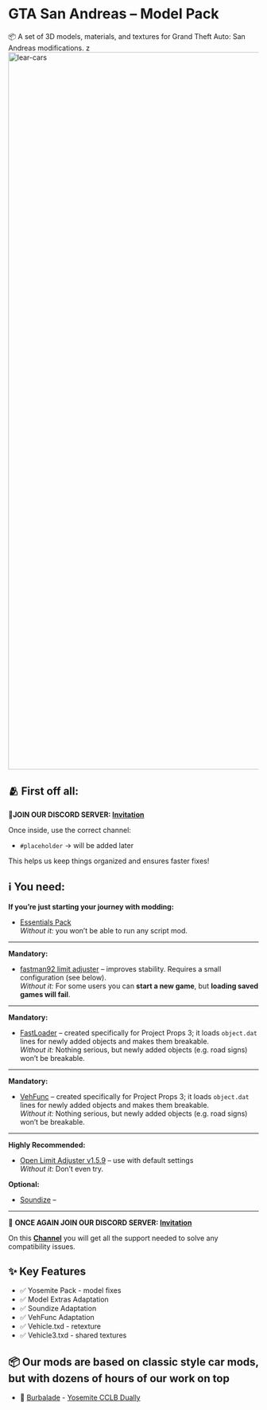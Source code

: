 # GTA San Andreas – Model Pack

📦 A set of 3D models, materials, and textures for Grand Theft Auto: San Andreas modifications.  z
<img width="2560" height="1440" alt="lear-cars" src="https://github.com/user-attachments/assets/e69fcce7-46c9-4525-b527-035935e2196e" />

## 🫂 First off all: 
💬**JOIN OUR DISCORD SERVER: [Invitation](https://discord.gg/4e2PkhYq)**

Once inside, use the correct channel:  
- `#placeholder` → will be added later

This helps us keep things organized and ensures faster fixes!

## ℹ️ You need:

**If you’re just starting your journey with modding:**  
- [Essentials Pack](https://www.mixmods.com.br/2019/06/sa-essentials-pack/)  
*Without it:* you won’t be able to run any script mod.  

---

**Mandatory:**  
- [fastman92 limit adjuster](https://libertycity.net/files/gta-san-andreas/223963-fastman92-limit-adjuster.html) – improves stability. Requires a small configuration (see below).  
*Without it:* For some users you can **start a new game**, but **loading saved games will fail**.  


---

**Mandatory:**  
- [FastLoader](https://github.com/user-grinch/FastLoader/releases) – created specifically for Project Props 3; it loads `object.dat` lines for newly added objects and makes them breakable.  
*Without it:* Nothing serious, but newly added objects (e.g. road signs) won’t be breakable.  

---

**Mandatory:**  
- [VehFunc](https://www.mixmods.com.br/2025/09/sa-vehfuncs/) – created specifically for Project Props 3; it loads `object.dat` lines for newly added objects and makes them breakable.  
*Without it:* Nothing serious, but newly added objects (e.g. road signs) won’t be breakable.  

---

**Highly Recommended:**  
- [Open Limit Adjuster v1.5.9](https://github.com/GTAmodding/III.VC.SA.LimitAdjuster/releases) – use with default settings  
*Without it:* Don’t even try.

  
**Optional:**  
- [Soundize](https://www.mixmods.com.br/2025/10/soundize/) –

--- 

💬 **ONCE AGAIN JOIN OUR DISCORD SERVER: [Invitation](https://discord.gg/4e2PkhYq)**

On this [**Channel**](https://discord.com/channels/689515979847237649/1414177877515046934) you will get all the support needed to solve any compatibility issues. 

## ✨ Key Features

- ✅ Yosemite Pack - model fixes
- ✅ Model Extras Adaptation
- ✅ Soundize Adaptation
- ✅ VehFunc Adaptation
- ✅ Vehicle.txd - retexture
- ✅ Vehicle3.txd - shared textures


## 📦 Our mods are based on classic style car mods, but with dozens of hours of our work on top

- 🔗 [Burbalade](https://gtaforums.com/topic/787629-burbalades-workshop/) - [Yosemite CCLB Dually](https://www.gtagarage.com/mods/show.php?id=27190)

